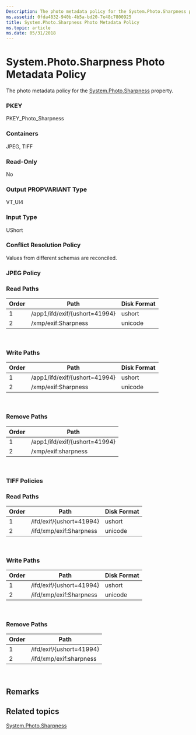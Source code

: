 ```yaml
---
Description: The photo metadata policy for the System.Photo.Sharpness property.
ms.assetid: 0fda4832-940b-4b5a-bd20-7e48c7800925
title: System.Photo.Sharpness Photo Metadata Policy
ms.topic: article
ms.date: 05/31/2018
---
```


# System.Photo.Sharpness Photo Metadata Policy

The photo metadata policy for the [System.Photo.Sharpness](https://msdn.microsoft.com/library/bb787263(VS.85).aspx) property.

### PKEY

PKEY\_Photo\_Sharpness

### Containers

JPEG, TIFF

### Read-Only

No

### Output PROPVARIANT Type

VT\_UI4

### Input Type

UShort

### Conflict Resolution Policy

Values from different schemas are reconciled.

### JPEG Policy

### Read Paths



| Order | Path                          | Disk Format |
|-------|-------------------------------|-------------|
| 1     | /app1/ifd/exif/{ushort=41994} | ushort      |
| 2     | /xmp/exif:Sharpness           | unicode     |



 

### Write Paths



| Order | Path                          | Disk Format |
|-------|-------------------------------|-------------|
| 1     | /app1/ifd/exif/{ushort=41994} | ushort      |
| 2     | /xmp/exif:Sharpness           | unicode     |



 

### Remove Paths



| Order | Path                          |
|-------|-------------------------------|
| 1     | /app1/ifd/exif/{ushort=41994} |
| 2     | /xmp/exif:sharpness           |



 

### TIFF Policies

### Read Paths



| Order | Path                     | Disk Format |
|-------|--------------------------|-------------|
| 1     | /ifd/exif/{ushort=41994} | ushort      |
| 2     | /ifd/xmp/exif:Sharpness  | unicode     |



 

### Write Paths



| Order | Path                     | Disk Format |
|-------|--------------------------|-------------|
| 1     | /ifd/exif/{ushort=41994} | ushort      |
| 2     | /ifd/xmp/exif:Sharpness  | unicode     |



 

### Remove Paths



| Order | Path                     |
|-------|--------------------------|
| 1     | /ifd/exif/{ushort=41994} |
| 2     | /ifd/xmp/exif:sharpness  |



 

## Remarks

## Related topics

<dl> <dt>

[System.Photo.Sharpness](https://msdn.microsoft.com/library/bb787263(VS.85).aspx)
</dt> </dl>

 

 



